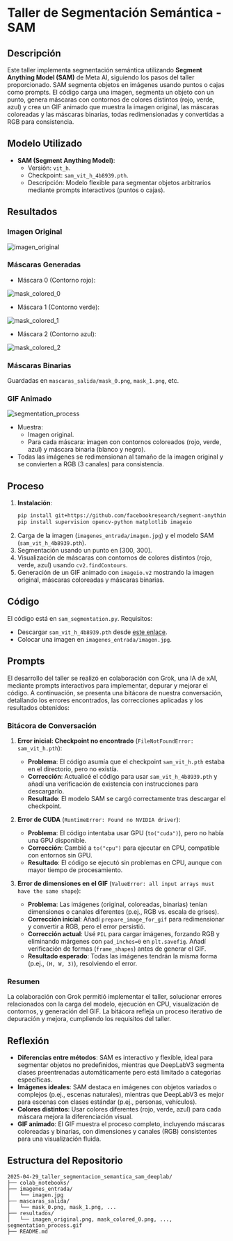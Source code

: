# Taller de Segmentación Semántica - SAM

## Descripción
Este taller implementa segmentación semántica utilizando **Segment Anything Model (SAM)** de Meta AI, siguiendo los pasos del taller proporcionado. SAM segmenta objetos en imágenes usando puntos o cajas como prompts. El código carga una imagen, segmenta un objeto con un punto, genera máscaras con contornos de colores distintos (rojo, verde, azul) y crea un GIF animado que muestra la imagen original, las máscaras coloreadas y las máscaras binarias, todas redimensionadas y convertidas a RGB para consistencia.

## Modelo Utilizado
- **SAM (Segment Anything Model)**:
  - Versión: `vit_h`.
  - Checkpoint: `sam_vit_h_4b8939.pth`.
  - Descripción: Modelo flexible para segmentar objetos arbitrarios mediante prompts interactivos (puntos o cajas).

## Resultados
### Imagen Original
![imagen_original](https://github.com/user-attachments/assets/789f0fb0-90f2-4663-96d0-1842f42a257f)

### Máscaras Generadas
- Máscara 0 (Contorno rojo):
  
![mask_colored_0](https://github.com/user-attachments/assets/c0e24c18-9005-4151-bc92-8032fc3e29c3)


- Máscara 1 (Contorno verde):
  
![mask_colored_1](https://github.com/user-attachments/assets/2312dbc3-6120-4ee7-908f-e14350311f0a)


- Máscara 2 (Contorno azul):
  
![mask_colored_2](https://github.com/user-attachments/assets/0d4637c8-b0d4-411c-8f8e-3dd8a6cc4ead)


### Máscaras Binarias
Guardadas en `mascaras_salida/mask_0.png`, `mask_1.png`, etc.

### GIF Animado
![segmentation_process](https://github.com/user-attachments/assets/c76782e3-c1a6-4978-a9c3-d6434550d043)

- Muestra:
  - Imagen original.
  - Para cada máscara: imagen con contornos coloreados (rojo, verde, azul) y máscara binaria (blanco y negro).
- Todas las imágenes se redimensionan al tamaño de la imagen original y se convierten a RGB (3 canales) para consistencia.

## Proceso
1. **Instalación**:
   ```bash
   pip install git+https://github.com/facebookresearch/segment-anything.git
   pip install supervision opencv-python matplotlib imageio
   ```
2. Carga de la imagen (`imagenes_entrada/imagen.jpg`) y el modelo SAM (`sam_vit_h_4b8939.pth`).
3. Segmentación usando un punto en [300, 300].
4. Visualización de máscaras con contornos de colores distintos (rojo, verde, azul) usando `cv2.findContours`.
5. Generación de un GIF animado con `imageio.v2` mostrando la imagen original, máscaras coloreadas y máscaras binarias.

## Código
El código está en `sam_segmentation.py`. Requisitos:
- Descargar `sam_vit_h_4b8939.pth` desde [este enlace](https://dl.fbaipublicfiles.com/segment_anything/sam_vit_h_4b8939.pth).
- Colocar una imagen en `imagenes_entrada/imagen.jpg`.

## Prompts
El desarrollo del taller se realizó en colaboración con Grok, una IA de xAI, mediante prompts interactivos para implementar, depurar y mejorar el código. A continuación, se presenta una bitácora de nuestra conversación, detallando los errores encontrados, las correcciones aplicadas y los resultados obtenidos:

### Bitácora de Conversación
1. **Error inicial: Checkpoint no encontrado** (`FileNotFoundError: sam_vit_h.pth`):
   - **Problema**: El código asumía que el checkpoint `sam_vit_h.pth` estaba en el directorio, pero no existía.
   - **Corrección**: Actualicé el código para usar `sam_vit_h_4b8939.pth` y añadí una verificación de existencia con instrucciones para descargarlo.
   - **Resultado**: El modelo SAM se cargó correctamente tras descargar el checkpoint.

2. **Error de CUDA** (`RuntimeError: Found no NVIDIA driver`):
   - **Problema**: El código intentaba usar GPU (`to("cuda")`), pero no había una GPU disponible.
   - **Corrección**: Cambié a `to("cpu")` para ejecutar en CPU, compatible con entornos sin GPU.
   - **Resultado**: El código se ejecutó sin problemas en CPU, aunque con mayor tiempo de procesamiento.

3. **Error de dimensiones en el GIF** (`ValueError: all input arrays must have the same shape`):
   - **Problema**: Las imágenes (original, coloreadas, binarias) tenían dimensiones o canales diferentes (p.ej., RGB vs. escala de grises).
   - **Corrección inicial**: Añadí `prepare_image_for_gif` para redimensionar y convertir a RGB, pero el error persistió.
   - **Corrección actual**: Usé `PIL` para cargar imágenes, forzando RGB y eliminando márgenes con `pad_inches=0` en `plt.savefig`. Añadí verificación de formas (`frame_shapes`) antes de generar el GIF.
   - **Resultado esperado**: Todas las imágenes tendrán la misma forma (p.ej., `(H, W, 3)`), resolviendo el error.

### Resumen
La colaboración con Grok permitió implementar el taller, solucionar errores relacionados con la carga del modelo, ejecución en CPU, visualización de contornos, y generación del GIF. La bitácora refleja un proceso iterativo de depuración y mejora, cumpliendo los requisitos del taller.

## Reflexión
- **Diferencias entre métodos**: SAM es interactivo y flexible, ideal para segmentar objetos no predefinidos, mientras que DeepLabV3 segmenta clases preentrenadas automáticamente pero está limitado a categorías específicas.
- **Imágenes ideales**: SAM destaca en imágenes con objetos variados o complejos (p.ej., escenas naturales), mientras que DeepLabV3 es mejor para escenas con clases estándar (p.ej., personas, vehículos).
- **Colores distintos**: Usar colores diferentes (rojo, verde, azul) para cada máscara mejora la diferenciación visual.
- **GIF animado**: El GIF muestra el proceso completo, incluyendo máscaras coloreadas y binarias, con dimensiones y canales (RGB) consistentes para una visualización fluida.

## Estructura del Repositorio
```
2025-04-29_taller_segmentacion_semantica_sam_deeplab/
├── colab_notebooks/
├── imagenes_entrada/
│   └── imagen.jpg
├── mascaras_salida/
│   └── mask_0.png, mask_1.png, ...
├── resultados/
│   └── imagen_original.png, mask_colored_0.png, ..., segmentation_process.gif
├── README.md
```
